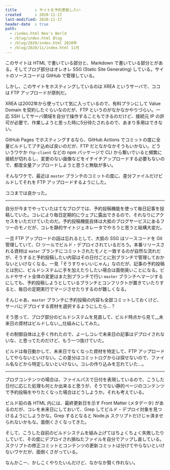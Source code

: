 ```yaml
---
title        : サイトを予約更新したい
created      : 2020-11-17
last-modified: 2020-11-17
header-date  : true
path:
  - /index.html Neo's World
  - /blog/index.html Blog
  - /blog/2020/index.html 2020年
  - /blog/2020/11/index.html 11月
---
```


このサイトは HTML で書いている部分と、Markdown で書いている部分とがある。そしてブログ部分はオレオレ SSG (Static Site Generating) している。サイトのソースコードは GitHub で管理している。

しかし、このサイトをホスティングしているのは XREA というサーバで、ココは FTP アップロードが原則だ。

XREA は2002年から使っていて気に入っているので、有料プランにして Value Domain を契約したぐらいなのだが、FTP というのがなかなかやりづらい。一応 SSH してサーバ領域を自分で操作することもできるのだけど、接続元 IP の許可が必要で、作業しようと思った時に5分待たされるので、あまり多用はできない。

GitHub Pages でホスティングするなら、GitHub Actions でコミットの度に全量ビルドしてブチ込めば良いのだが、FTP だとなかなかそうもいかない。どういうワケか `ftp-client` などの npm パッケージで CLI から繋いでいると頻繁に接続が切れるし、変更のない画像などをイチイチアップロードする必要もないので、都度全量アップロードしようと思うと無駄が多い。

そんなワケで、最近は `master` ブランチのコミットの度に、差分ファイルだけビルドしてそれを FTP アップロードするようにした。

ココまでは良かった。

---

自分が今までやっていたはてなブログでは、予約投稿機能を使って毎日記事を投稿していた。コレにより毎日定期的にウェブに露出できるので、それなりにアクセスをいただけていたのだ。予約投稿機能自体は大抵のブログサービスにあるフツーのモノだが、コレを静的サイトジェネレータでやろうと思うと結構大変だ。

一旦 FTP アップロードの話は忘れるとして、大抵の SSG はソースコードを Git 管理していて、CI ツールでビルド・デプロイされているだろう。本番リリースされる資材は `mater` ブランチにコミットされたモノと一致するのが自然な流れだが、そうすると予約投稿したい内容はその日付ごとに別ブランチで管理しておかないといけなくなる。一見「そうすりゃいいじゃん」なのだが、記事の予約投稿とは別に、ビルドシステムに手を加えたりしたい場合は面倒臭いことになる。ビルドやサイト全体の変更はまた別ブランチで行い `master` ブランチへマージするにしても、予約投稿しようとしているブランチとコンフリクトが置きていたりすると、毎日の定期実行でマージさせたりするのが難しくなる。

そんじゃあ、`master` ブランチに予約投稿の内容も全部コミットしておくけど、サーバにデプロイする資材を選択するようにしたら…？

そう思って、ブログ部分のビルドシステムを見直して、ビルド時点から見て__未来日の資材はビルドしない__仕組みにしてみた。

その制御自体は上手く作れたので、よーしコレで未来日の記事はデプロイされないな、と思ってたのだけど、もう一つ抜けていた。

ビルドは毎日動かして、未来日でなくなった資材を特定して、FTP アップロードしてやらないといけない。この差分はコミットログからは探せないので、ファイル名などから特定しないといけない。コレの作り込みを忘れていた…。

---

ブログコンテンツの場合は、ファイルパスで日付を表現しているので、こうした日付に応じた処理も何とか出来ると思うが、そうでない静的ページのコンテンツで予約投稿をやりたくなった場合はどうしようか。それも考えている。

ビルド前の各 HTML 内には、最終更新日を示す Front Matter (メタデータ) があるのだが、コレを未来日にしておいて、Grep してビルド・デプロイ対象を見つけるようにしようかな。Grep するとなると Node.js スクリプトだけじゃ済ませられないかもな。面倒くさくなってきた。

そして、こうした自前のビルドシステムを組み上げてはちょくちょく失敗したりしていて、その度にデプロイされ損ねたファイルを自分でアップし直している。スクリプトの修正コミットとコンテンツの更新コミットは分けてやらないといけないワケだが、面倒くさがっている。

なんかこー、かしこくやりたいんだけど、なかなか賢く作れない。
